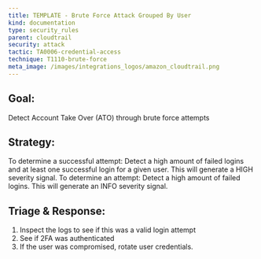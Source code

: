 ```yaml
---
title: TEMPLATE - Brute Force Attack Grouped By User
kind: documentation
type: security_rules
parent: cloudtrail
security: attack
tactic: TA0006-credential-access
technique: T1110-brute-force
meta_image: /images/integrations_logos/amazon_cloudtrail.png
---
```

## **Goal:**
Detect Account Take Over (ATO) through brute force attempts

## **Strategy:**
To determine a successful attempt: Detect a high amount of failed logins and at least one successful login for a given user. This will generate a HIGH severity signal.
To determine an attempt: Detect a high amount of failed logins. This will generate an INFO severity signal.

## **Triage & Response:**
1. Inspect the logs to see if this was a valid login attempt
2. See if 2FA was authenticated
3. If the user was compromised, rotate user credentials.